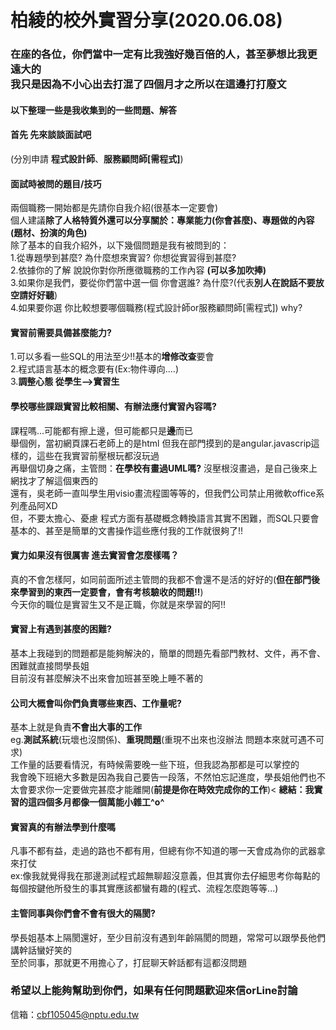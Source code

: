 # 柏綾的校外實習分享(2020.06.08)
### 在座的各位，你們當中一定有比我強好幾百倍的人，甚至夢想比我更遠大的</br>我只是因為不小心出去打混了四個月才之所以在這邊打打廢文
#### 以下整理一些是我收集到的一些問題、解答
#### 首先 先來談談面試吧
(分別申請 **程式設計師**、**服務顧問師[需程式]**)
#### 面試時被問的題目/技巧</br>
 兩個職務一開始都是先請你自我介紹(很基本一定要會) </br>
 個人建議**除了人格特質外還可以分享關於：專業能力(你會甚麼)、專題做的內容(題材、扮演的角色)**</br>
 除了基本的自我介紹外，以下幾個問題是我有被問到的：</br>
 1.從專題學到甚麼? 為什麼想來實習? 你想從實習得到甚麼? </br>
 2.依據你的了解 說說你對你所應徵職務的工作內容 **(可以多加吹捧)**</br>
 3.如果你是我們，要從你們當中選一個 你會選誰? 為什麼?(代表**別人在說話不要放空請好好聽**)</br>
 4.如果要你選 你比較想要哪個職務(程式設計師or服務顧問師[需程式]) why?</br>
#### 實習前需要具備甚麼能力?</br>
1.可以多看一些SQL的用法至少!!基本的**增修改查**要會</br>
2.程式語言基本的概念要有(Ex:物件導向....)</br>
3.**調整心態 從學生-->實習生**
#### 學校哪些課跟實習比較相關、有辦法應付實習內容嗎?</br>
課程嗎...可能都有擦上邊，但可能都只是**邊**而已</br>
舉個例，當初網頁課石老師上的是html 但我在部門摸到的是angular.javascrip這樣的，這些在我實習前壓根玩都沒玩過</br>
再舉個切身之痛，主管問：**在學校有畫過UML嗎?** 沒壓根沒畫過，是自己後來上網找才了解這個東西的</br>
還有，吳老師一直叫學生用visio畫流程圖等等的，但我們公司禁止用微軟office系列產品阿XD</br>
但，不要太擔心、憂慮 程式方面有基礎概念轉換語言其實不困難，而SQL只要會基本的、甚至是簡單的文書操作這些應付我的工作就很夠了!!
#### 實力如果沒有很厲害 進去實習會怎麼樣嗎？
真的不會怎樣阿，如同前面所述主管問的我都不會還不是活的好好的(**但在部門後來學習到的東西一定要會，會有考核驗收的問題!!**)</br>
今天你的職位是實習生又不是正職，你就是來學習的阿!!
#### 實習上有遇到甚麼的困難?
基本上我碰到的問題都是能夠解決的，簡單的問題先看部門教材、文件，再不會、困難就直接問學長姐</br>
目前沒有甚麼解決不出來會加班甚至晚上睡不著的
#### 公司大概會叫你們負責哪些東西、工作量呢?
基本上就是負責**不會出大事的工作**</br>
eg.**測試系統**(玩壞也沒關係)、**重現問題**(重現不出來也沒辦法 問題本來就可遇不可求)</br>
工作量的話要看情況，有時候需要晚一些下班，但我認為那都是可以掌控的</br>
我會晚下班絕大多數是因為我自己要告一段落，不然怕忘記進度，學長姐他們也不太會要求你一定要做完甚麼才能離開(**前提是你在時效完成你的工作**)<
**總結：我實習的這四個多月都像一個萬能小雜工^o^**
#### 實習真的有辦法學到什麼嗎
凡事不都有益，走過的路也不都有用，但總有你不知道的哪一天會成為你的武器拿來打仗</br>
ex:像我就覺得我在那邊測試程式超無聊超沒意義，但其實你去仔細思考你每點的每個按鍵他所發生的事其實應該都蠻有趣的(程式、流程怎麼跑等等...)</br>
#### 主管同事與你們會不會有很大的隔閡?
學長姐基本上隔閡還好，至少目前沒有遇到年齡隔閡的問題，常常可以跟學長他們講幹話蠻好笑的</br>
至於同事，那就更不用擔心了，打屁聊天幹話都有這都沒問題
### 希望以上能夠幫助到你們，如果有任何問題歡迎來信orLine討論 
信箱：cbf105045@nptu.edu.tw


